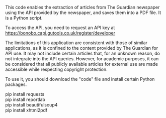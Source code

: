 This code enables the extraction of articles from The Guardian newspaper using the API provided by the newspaper, and saves them into a PDF file. It is a Python script.

To access the API, you need to request an API key at https://bonobo.capi.gutools.co.uk/register/developer

The limitations of this application are consistent with those of similar applications, as it is confined to the content provided by The Guardian for API use. It may not include certain articles that, for an unknown reason, do not integrate into the API queries. However, for academic purposes, it can be considered that all publicly available articles for external use are made accessible while respecting copyright protection.

To use it, you should download the "code" file and install certain Python packages.

pip install requests <br>
pip install reportlab <br>
pip install beautifulsoup4 <br>
pip install xhtml2pdf <br>
